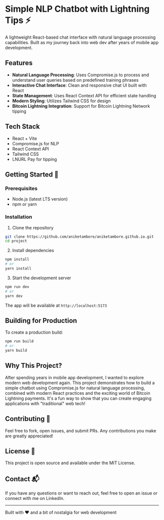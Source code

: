 # Simple NLP Chatbot with Lightning Tips ⚡

A lightweight React-based chat interface with natural language processing capabilities. Built as my journey back into web dev after years of mobile app development.

## Features

- **Natural Language Processing**: Uses Compromise.js to process and understand user queries based on predefined training phrases
- **Interactive Chat Interface**: Clean and responsive chat UI built with React
- **State Management**: Uses React Context API for efficient state handling
- **Modern Styling**: Utilizes Tailwind CSS for design
- **Bitcoin Lightning Integration**: Support for Bitcoin Lightning Network tipping

## Tech Stack

- React + Vite
- Compromise.js for NLP
- React Context API
- Tailwind CSS
- LNURL Pay for tipping

## Getting Started 🚀

### Prerequisites

- Node.js (latest LTS version)
- npm or yarn

### Installation

1. Clone the repository

```bash
git clone https://github.com/aniketambore/aniketambore.github.io.git
cd project
```

2. Install dependencies

```bash
npm install
# or
yarn install
```

3. Start the development server

```bash
npm run dev
# or
yarn dev
```

The app will be available at `http://localhost:5173`

## Building for Production

To create a production build:

```bash
npm run build
# or
yarn build
```

## Why This Project?

After spending years in mobile app development, I wanted to explore modern web development again. This project demonstrates how to build a simple chatbot using Compromise.js for natural language processing, combined with modern React practices and the exciting world of Bitcoin Lightning payments. It's a fun way to show that you can create engaging applications with "traditional" web tech!

## Contributing 🤝

Feel free to fork, open issues, and submit PRs. Any contributions you make are greatly appreciated!

## License 📄

This project is open source and available under the MIT License.

## Contact 📬

If you have any questions or want to reach out, feel free to open an issue or connect with me on LinkedIn.

---

Built with ❤️ and a bit of nostalgia for web development
